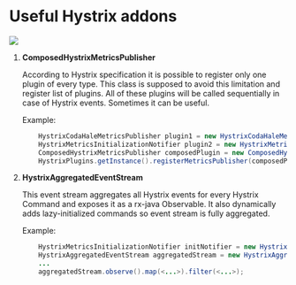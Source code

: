 # Useful Hystrix addons


[![][travis img]][travis]

1. **ComposedHystrixMetricsPublisher**

    According to Hystrix specification it is possible to register only one plugin of every type. This class is supposed to avoid this limitation and register list of plugins.
    All of these plugins will be called sequentially in case of Hystrix events. Sometimes it can be useful.

    Example:
    ```java
        HystrixCodaHaleMetricsPublisher plugin1 = new HystrixCodaHaleMetricsPublisher(new MetricRegistry());
        HystrixMetricsInitializationNotifier plugin2 = new HystrixMetricsInitializationNotifier();
        ComposedHystrixMetricsPublisher composedPlugin = new ComposedHystrixMetricsPublisher(plugin1, plugin2);
        HystrixPlugins.getInstance().registerMetricsPublisher(composedPlugin);
    ```

2. **HystrixAggregatedEventStream**

    This event stream aggregates all Hystrix events for every Hystrix Command and exposes it as a rx-java Observable. 
    It also dynamically adds lazy-initialized commands so event stream is fully aggregated.

    Example:
    ```java
        HystrixMetricsInitializationNotifier initNotifier = new HystrixMetricsInitializationNotifier();
        HystrixAggregatedEventStream aggregatedStream = new HystrixAggregatedEventStream(initNotifier, m -> true);
        ...
        aggregatedStream.observe().map(<...>).filter(<...>);

    ```

[travis]:https://travis-ci.org/RC-Platform-Disco-Team/hystrix-addons
[travis img]:https://api.travis-ci.org/RC-Platform-Disco-Team/hystrix-addons.svg?branch=master
